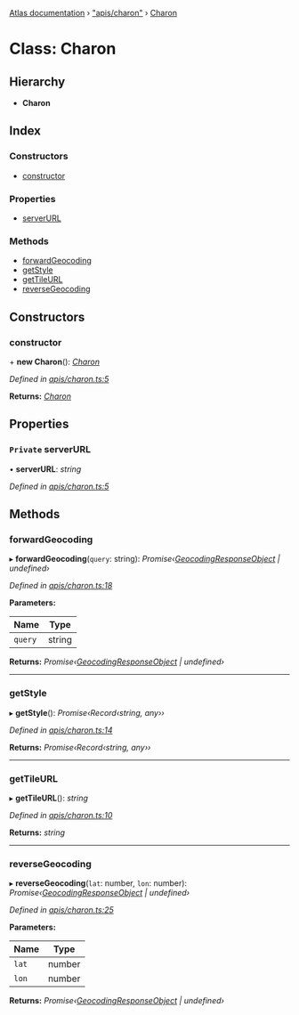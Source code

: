 [Atlas documentation](../globals.md) › ["apis/charon"](../modules/_apis_charon_.md) › [Charon](_apis_charon_.charon.md)

# Class: Charon

## Hierarchy

* **Charon**

## Index

### Constructors

* [constructor](_apis_charon_.charon.md#constructor)

### Properties

* [serverURL](_apis_charon_.charon.md#private-serverurl)

### Methods

* [forwardGeocoding](_apis_charon_.charon.md#forwardgeocoding)
* [getStyle](_apis_charon_.charon.md#getstyle)
* [getTileURL](_apis_charon_.charon.md#gettileurl)
* [reverseGeocoding](_apis_charon_.charon.md#reversegeocoding)

## Constructors

###  constructor

\+ **new Charon**(): *[Charon](_apis_charon_.charon.md)*

*Defined in [apis/charon.ts:5](https://github.com/chronark/atlas/blob/aeefe26/src/apis/charon.ts#L5)*

**Returns:** *[Charon](_apis_charon_.charon.md)*

## Properties

### `Private` serverURL

• **serverURL**: *string*

*Defined in [apis/charon.ts:5](https://github.com/chronark/atlas/blob/aeefe26/src/apis/charon.ts#L5)*

## Methods

###  forwardGeocoding

▸ **forwardGeocoding**(`query`: string): *Promise‹[GeocodingResponseObject](../interfaces/_types_customtypes_.geocodingresponseobject.md) | undefined›*

*Defined in [apis/charon.ts:18](https://github.com/chronark/atlas/blob/aeefe26/src/apis/charon.ts#L18)*

**Parameters:**

Name | Type |
------ | ------ |
`query` | string |

**Returns:** *Promise‹[GeocodingResponseObject](../interfaces/_types_customtypes_.geocodingresponseobject.md) | undefined›*

___

###  getStyle

▸ **getStyle**(): *Promise‹Record‹string, any››*

*Defined in [apis/charon.ts:14](https://github.com/chronark/atlas/blob/aeefe26/src/apis/charon.ts#L14)*

**Returns:** *Promise‹Record‹string, any››*

___

###  getTileURL

▸ **getTileURL**(): *string*

*Defined in [apis/charon.ts:10](https://github.com/chronark/atlas/blob/aeefe26/src/apis/charon.ts#L10)*

**Returns:** *string*

___

###  reverseGeocoding

▸ **reverseGeocoding**(`lat`: number, `lon`: number): *Promise‹[GeocodingResponseObject](../interfaces/_types_customtypes_.geocodingresponseobject.md) | undefined›*

*Defined in [apis/charon.ts:25](https://github.com/chronark/atlas/blob/aeefe26/src/apis/charon.ts#L25)*

**Parameters:**

Name | Type |
------ | ------ |
`lat` | number |
`lon` | number |

**Returns:** *Promise‹[GeocodingResponseObject](../interfaces/_types_customtypes_.geocodingresponseobject.md) | undefined›*
